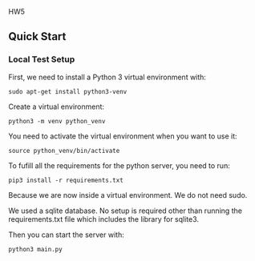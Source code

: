 HW5

## Quick Start
### Local Test Setup
First, we need to install a Python 3 virtual environment with:
```
sudo apt-get install python3-venv
```

Create a virtual environment:
```
python3 -m venv python_venv
```

You need to activate the virtual environment when you want to use it:
```
source python_venv/bin/activate
```

To fufill all the requirements for the python server, you need to run:
```
pip3 install -r requirements.txt
```
Because we are now inside a virtual environment. We do not need sudo.

We used a sqlite database. No setup is required other than running the requirements.txt file which includes the library for sqlite3.

Then you can start the server with:
```
python3 main.py
```

